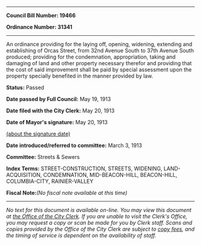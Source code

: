 

********

**Council Bill Number: 19466**
   
**Ordinance Number: 31341**
********

 An ordinance providing for the laying off, opening, widening, extending and establishing of Orcas Street, from 32nd Avenue South to 37th Avenue South produced; providing for the condemnation, appropriation, taking and damaging of land and other property necessary therefor and providing that the cost of said improvement shall be paid by special assessment upon the property specially benefited in the manner provided by law.

**Status:** Passed
   
**Date passed by Full Council:** May 19, 1913
   
**Date filed with the City Clerk:** May 20, 1913
   
**Date of Mayor's signature:** May 20, 1913
   
[(about the signature date)](/~public/approvaldate.htm)
   
   
   
**Date introduced/referred to committee:** March 3, 1913
   
**Committee:** Streets & Sewers
   
   
**Index Terms:** STREET-CONSTRUCTION, STREETS, WIDENING, LAND-ACQUISITION, CONDEMNATION, MID-BEACON-HILL, BEACON-HILL, COLUMBIA-CITY, RAINIER-VALLEY

**Fiscal Note:**_(No fiscal note available at this time)_
********

_No text for this document is available on-line. You may view this document at [the Office of the City Clerk](http://www.seattle.gov/leg/clerk/contactUs.htm). If you are unable to visit the Clerk's Office, you may request a copy or scan be made for you by Clerk staff. Scans and copies provided by the Office of the City Clerk are subject to [copy fees](http://clerk.seattle.gov/~public/clerkfees.htm), and the timing of service is dependent on the availability of staff._

